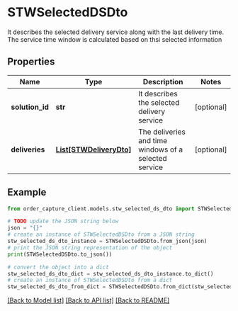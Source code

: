# STWSelectedDSDto

It describes the selected delivery service along with the last delivery time. The service time window is calculated based on thsi selected information

## Properties

Name | Type | Description | Notes
------------ | ------------- | ------------- | -------------
**solution_id** | **str** | It describes the selected delivery service | [optional] 
**deliveries** | [**List[STWDeliveryDto]**](STWDeliveryDto.md) | The deliveries and time windows of a selected service | [optional] 

## Example

```python
from order_capture_client.models.stw_selected_ds_dto import STWSelectedDSDto

# TODO update the JSON string below
json = "{}"
# create an instance of STWSelectedDSDto from a JSON string
stw_selected_ds_dto_instance = STWSelectedDSDto.from_json(json)
# print the JSON string representation of the object
print(STWSelectedDSDto.to_json())

# convert the object into a dict
stw_selected_ds_dto_dict = stw_selected_ds_dto_instance.to_dict()
# create an instance of STWSelectedDSDto from a dict
stw_selected_ds_dto_from_dict = STWSelectedDSDto.from_dict(stw_selected_ds_dto_dict)
```
[[Back to Model list]](../README.md#documentation-for-models) [[Back to API list]](../README.md#documentation-for-api-endpoints) [[Back to README]](../README.md)


